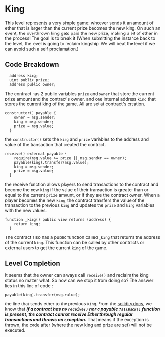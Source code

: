 # King

This level represents a very simple game: whoever sends it an amount of ether that is larger than the current prize becomes the new king. On such an event, the overthrown king gets paid the new prize, making a bit of ether in the process!
The goal is to break it (When submitting the instance back to the level, the level is going to reclaim kingship. We will beat the level if we can avoid such a self proclamation.)

## Code Breakdown

```solidity
  address king;
  uint public prize;
  address public owner;
```

The contract has 2 public variables `prize` and `owner` that store the current prize amount and the contract's owner, and one internal address `king` that stores the current king of the game. All are set at contract's creation.

```solidity
constructor() payable {
    owner = msg.sender;  
    king = msg.sender;
    prize = msg.value;
  }
```

the `constructor()`  sets the `king` and `prize` variables to the address and value of the transaction that created the contract.

```solidity
receive() external payable {
    require(msg.value >= prize || msg.sender == owner);
    payable(king).transfer(msg.value);
    king = msg.sender;
    prize = msg.value;
  }
```

the receive function allows players to send transactions to the contract and become the new `king` if the value of their transaction is greater than or equal to the current `prize` amount, or if they are the contract owner. When a player becomes the new `king`, the contract transfers the value of the transaction to the previous `king` and updates the `prize` and `king` variables with the new values.

```solidity
function _king() public view returns (address) {
    return king;
  }
```

The contract also has a public function called `_king` that returns the address of the current `king`. This function can be called by other contracts or external users to get the current `king` of the game.

## Level Completion

It seems that the owner can always call `receive()` and reclaim the king status no matter what.
So how can we stop it from doing so?
The answer lies in this line of code :
```solidity
payable(king).transfer(msg.value);
```
the line that sends ether to the previous `king`.
From the [solidity docs](https://docs.soliditylang.org/en/v0.8.17/contracts.html?highlight=transfer#receive-ether-function), we know that ***if a contract has no `receive()` nor a payable `fallback()` function is present, the contract cannot receive Ether through regular transactions and throws an exception.***
That means if the exception is thrown, the code after (where the new king and prize are set) will not be executed.